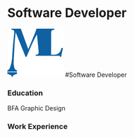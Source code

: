 # Software Developer

![Tux, the Linux mascot](images/logo1.jpg) #Software Developer
<!--<img src="images/logo1.jpg" width="200">-->

### Education
BFA Graphic Design

### Work Experience
